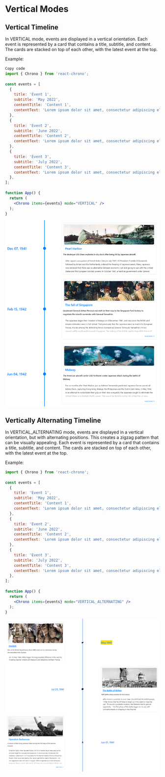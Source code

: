 # Vertical Modes


## Vertical Timeline

In VERTICAL mode, events are displayed in a vertical orientation. Each event is represented by a card that contains a title, subtitle, and content. The cards are stacked on top of each other, with the latest event at the top.

Example:

```jsx
Copy code
import { Chrono } from 'react-chrono';

const events = [
  {
    title: 'Event 1',
    subtitle: 'May 2022',
    contentTitle: 'Content 1',
    contentText: 'Lorem ipsum dolor sit amet, consectetur adipiscing elit. Sed euismod blandit ante, sit amet consequat est laoreet vel.'
  },
  {
    title: 'Event 2',
    subtitle: 'June 2022',
    contentTitle: 'Content 2',
    contentText: 'Lorem ipsum dolor sit amet, consectetur adipiscing elit. Sed euismod blandit ante, sit amet consequat est laoreet vel.'
  },
  {
    title: 'Event 3',
    subtitle: 'July 2022',
    contentTitle: 'Content 3',
    contentText: 'Lorem ipsum dolor sit amet, consectetur adipiscing elit. Sed euismod blandit ante, sit amet consequat est laoreet vel.'
  },
];

function App() {
  return (
    <Chrono items={events} mode="VERTICAL" />
  );
}
```

![vertical](vertical.png)

## Vertically Alternating Timeline

In VERTICAL_ALTERNATING mode, events are displayed in a vertical orientation, but with alternating positions. This creates a zigzag pattern that can be visually appealing. Each event is represented by a card that contains a title, subtitle, and content. The cards are stacked on top of each other, with the latest event at the top.

Example:

```jsx
import { Chrono } from 'react-chrono';

const events = [
  {
    title: 'Event 1',
    subtitle: 'May 2022',
    contentTitle: 'Content 1',
    contentText: 'Lorem ipsum dolor sit amet, consectetur adipiscing elit. Sed euismod blandit ante, sit amet consequat est laoreet vel.'
  },
  {
    title: 'Event 2',
    subtitle: 'June 2022',
    contentTitle: 'Content 2',
    contentText: 'Lorem ipsum dolor sit amet, consectetur adipiscing elit. Sed euismod blandit ante, sit amet consequat est laoreet vel.'
  },
  {
    title: 'Event 3',
    subtitle: 'July 2022',
    contentTitle: 'Content 3',
    contentText: 'Lorem ipsum dolor sit amet, consectetur adipiscing elit. Sed euismod blandit ante, sit amet consequat est laoreet vel.'
  },
];

function App() {
  return (
    <Chrono items={events} mode="VERTICAL_ALTERNATING" />
  );
}
```

![vertical_alternating](vertical_alternating.png)